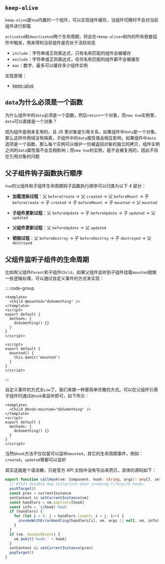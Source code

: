 ## `keep-alive`

`keep-alive`是`Vue`内置的一个组件，可以实现组件缓存，当组件切换时不会对当前组件进行卸载

`activated`和`deactivated`两个生命周期，将会在`<keep-alive>`树内的所有嵌套组件中触发，用来得知当前组件是否处于活跃状态

- `include`：字符串或正则表达式，只有名称匹配的组件会被缓存
- `exclude`：字符串或正则表达式，任何名称匹配的组件都不会被缓存
- `max`：数字，最多可以缓存多少组件实例

实现原理：

- [keep-alive](https://ustbhuangyi.github.io/vue-analysis/v2/extend/keep-alive.html)

## `data`为什么必须是一个函数

为什么组件中的`data`必须是一个函数，然后`return`一个对象，而`new Vue`实例里，`data`可以直接是一个对象？

因为组件是用来复用的，且 JS 里对象是引用关系，如果组件中`data`是一个对象，那么这样作用域没有隔离，子组件中的`data`属性值会相互影响，如果组件中`data`选项是一个函数，那么每个实例可以维护一份被返回对象的独立的拷贝，组件实例之间的`data`属性值不会互相影响；而`new Vue`的实例，是不会被复用的，因此不存在引用对象的问题

## 父子组件钩子函数执行顺序

`Vue`的父组件和子组件生命周期钩子函数执行顺序可以归类为以下 4 部分：

- **加载渲染过程**：父 `beforeCreate` -> 父 `created` -> 父 `beforeMount` -> 子 `beforeCreate` -> 子 `created` -> 子 `beforeMount` -> 子 `mounted` -> 父 `mounted`

- **子组件更新过程**：父 `beforeUpdate` -> 子 `beforeUpdate` -> 子 `updated` -> 父 `updated`

- **父组件更新过程**：父 `beforeUpdate` -> 父 `updated`

- **销毁过程**：父 `beforeDestroy` -> 子 `beforeDestroy` -> 子 `destroyed` -> 父 `destroyed`

## 父组件监听子组件的生命周期

比如有父组件`Parent`和子组件`Child`，如果父组件监听到子组件挂载`mounted`就做一些逻辑处理，可以通过自定义事件的方式来实现：

::: code-group

```vue [Parent.vue]
<template>
  <Child @mounted="doSomething" />
</template>
<script>
export default {
  methods: {
    doSomething() {}
  }
}
</script>
```

```vue [Child.vue]
<script>
export default {
  mounted() {
    this.$emit('mounted')
  }
}
</script>
```

:::

自定义事件的方式太`Low`了，我们来换一种更简单优雅的方式。可以在父组件引用子组件时通过`@hook`来监听即可，如下所示：

```vue
<template>
  <Child @hook:mounted="doSomething" />
</template>
<script>
export default {
  methods: {
    doSomething() {}
  }
}
</script>
```

当然`@hook`方法不仅仅是可以监听`mounted`，其它的生命周期事件，例如：`created`，`updated`等都可以监听

其实这就是个语法糖，只是官方 API 文档中没有写出来而已，具体的源码如下：

```ts
export function callHook(vm: Component, hook: string, args?: any[], setContext = true) {
  // #7573 disable dep collection when invoking lifecycle hooks
  pushTarget()
  const prev = currentInstance
  setContext && setCurrentInstance(vm)
  const handlers = vm.$options[hook]
  const info = `${hook} hook`
  if (handlers) {
    for (let i = 0, j = handlers.length; i < j; i++) {
      invokeWithErrorHandling(handlers[i], vm, args || null, vm, info)
    }
  }
  if (vm._hasHookEvent) {
    vm.$emit('hook:' + hook)
  }
  setContext && setCurrentInstance(prev)
  popTarget()
}
```
